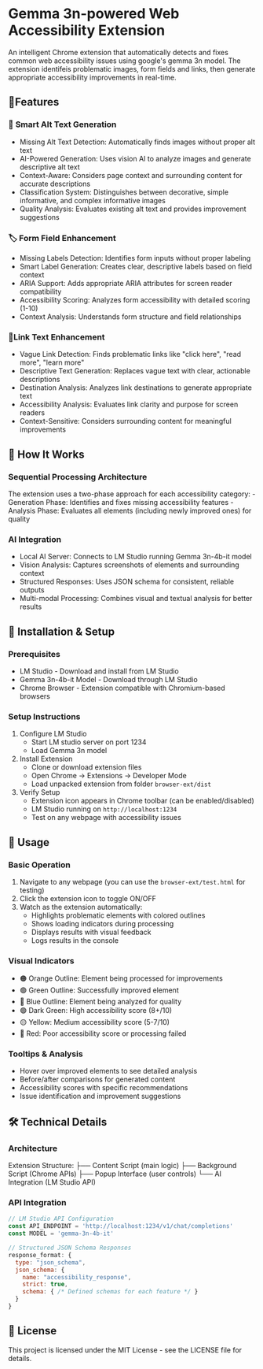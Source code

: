 # Gemma 3n-powered Web Accessibility Extension

An intelligent Chrome extension that automatically detects and fixes common web accessibility issues using google's gemma 3n model. The extension identifeis problematic images, form fields and links, then generate appropriate accessibility improvements in real-time. 

## 🌟**Features**

### 📸 **Smart Alt Text Generation**
- Missing Alt Text Detection: Automatically finds images without proper alt text
- AI-Powered Generation: Uses vision AI to analyze images and generate descriptive alt text
- Context-Aware: Considers page context and surrounding content for accurate descriptions
- Classification System: Distinguishes between decorative, simple informative, and complex informative images
- Quality Analysis: Evaluates existing alt text and provides improvement suggestions

### 🏷️ **Form Field Enhancement**
- Missing Labels Detection: Identifies form inputs without proper labeling
- Smart Label Generation: Creates clear, descriptive labels based on field context
- ARIA Support: Adds appropriate ARIA attributes for screen reader compatibility
- Accessibility Scoring: Analyzes form accessibility with detailed scoring (1-10)
- Context Analysis: Understands form structure and field relationships

### 🔗**Link Text Enhancement**
- Vague Link Detection: Finds problematic links like "click here", "read more", "learn more"
- Descriptive Text Generation: Replaces vague text with clear, actionable descriptions
- Destination Analysis: Analyzes link destinations to generate appropriate text
- Accessibility Analysis: Evaluates link clarity and purpose for screen readers
- Context-Sensitive: Considers surrounding content for meaningful improvements

## 🚀 **How It Works**
### **Sequential Processing Architecture**
The extension uses a two-phase approach for each accessibility category:
    - Generation Phase: Identifies and fixes missing accessibility features
    - Analysis Phase: Evaluates all elements (including newly improved ones) for quality

### **AI Integration**
- Local AI Server: Connects to LM Studio running Gemma 3n-4b-it model
- Vision Analysis: Captures screenshots of elements and surrounding context
- Structured Responses: Uses JSON schema for consistent, reliable outputs
- Multi-modal Processing: Combines visual and textual analysis for better results

## 🔧 **Installation & Setup**
### **Prerequisites**
- LM Studio - Download and install from LM Studio
- Gemma 3n-4b-it Model - Download through LM Studio
- Chrome Browser - Extension compatible with Chromium-based browsers

### **Setup Instructions**
1. Configure LM Studio
    - Start LM studio server on port 1234
    - Load Gemma 3n model
2. Install Extension 
    - Clone or download extension files
    - Open Chrome -> Extensions -> Developer Mode
    - Load unpacked extension from folder `browser-ext/dist`
3. Verify Setup
    - Extension icon appears in Chrome toolbar (can be enabled/disabled)
    - LM Studio running on `http://localhost:1234`
    - Test on any webpage with accessibility issues

## 📱 **Usage**
### **Basic Operation**
1. Navigate to any webpage (you can use the `browser-ext/test.html` for testing)
2. Click the extension icon to toggle ON/OFF
3. Watch as the extension automatically:
    - Highlights problematic elements with colored outlines
    - Shows loading indicators during processing 
    - Displays results with visual feedback
    - Logs results in the console

### **Visual Indicators**
- 🟠 Orange Outline: Element being processed for improvements
- 🟢 Green Outline: Successfully improved element
- 🔵 Blue Outline: Element being analyzed for quality
- 🟢 Dark Green: High accessibility score (8+/10)
- 🟡 Yellow: Medium accessibility score (5-7/10)
- 🔴 Red: Poor accessibility score or processing failed

### **Tooltips & Analysis**
- Hover over improved elements to see detailed analysis
- Before/after comparisons for generated content
- Accessibility scores with specific recommendations
- Issue identification and improvement suggestions

## 🛠️ **Technical Details**
### **Architecture**
Extension Structure:
├── Content Script (main logic)
├── Background Script (Chrome APIs)
├── Popup Interface (user controls)
└── AI Integration (LM Studio API)

### **API Integration**
```js
// LM Studio API Configuration
const API_ENDPOINT = 'http://localhost:1234/v1/chat/completions'
const MODEL = 'gemma-3n-4b-it'

// Structured JSON Schema Responses
response_format: {
  type: "json_schema",
  json_schema: {
    name: "accessibility_response",
    strict: true,
    schema: { /* Defined schemas for each feature */ }
  }
}
```

## 📄 **License**
This project is licensed under the MIT License - see the LICENSE file for details.